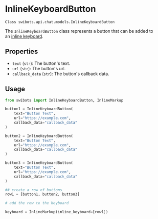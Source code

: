 # InlineKeyboardButton

`Class swibots.api.chat.models.InlineKeyboardButton`

The `InlineKeyboardButton` class represents a button that can be added to an [inline keyboard](./inline_markup).

## Properties

- `text` (`str`): The button's text.
- `url` (`str`): The button's url.
- `callback_data` (`str`): The button's callback data.

## Usage 

```python
from swibots import InlineKeyboardButton, InlineMarkup

button1 = InlineKeyboardButton(
    text="Button Text",
    url="https://example.com",
    callback_data="callback_data"
)

button2 = InlineKeyboardButton(
    text="Button Text",
    url="https://example.com",
    callback_data="callback_data"
)

button3 = InlineKeyboardButton(
    text="Button Text",
    url="https://example.com",
    callback_data="callback_data"
)

## create a row of buttons
row1 = [button1, button2, button3]

# add the row to the keyboard

keyboard = InlineMarkup(inline_keyboard=[row1])



```